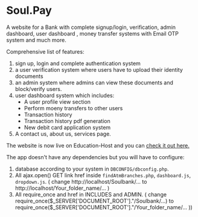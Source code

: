 # Soul.Pay
A website for a Bank with complete signup/login, verification, admin dashboard, user dashboard , money transfer systems with Email OTP system and much more.

Comprehensive list of features:
    <ol>
    <li>sign up, login and complete authentication system</li>
    <li>a user verification system where users have to upload their identity documents</li>
    <li>an admin system where admins can view these documents and block/verify users.</li>
    <li>user dashboard system which includes:
        <ul type="disc">
        <li>A user profile view section</li>
        <li>Perform moeny transfers to other users</li>
        <li>Transaction history</li>
        <li>Transaction history pdf generation</li>
        <li>New debit card application system</li>
        </ul>
    </li>
    <li>A contact us, about us, services page.</li>
    </ol>

The website is now live on Education-Host and you can [check it out here.](http://soul.pay.educationhost.cloud/)

The app doesn't have any dependencies but you will have to configure:
    <ol>
    <li>database according to your system in `DBCONFIG/dbconfig.php`.</li>
    <li>All ajax.open() GET link href inside `findAtmBranches.php`, `dashboard.js`, `dropdown.js`. ( change http:<span></span>//localhost/Soulbank/... to http:<span></span>//localhost/Your_folder_name/... ) </li>
    <li>All require_once and href in INCLUDES and ADMIN. ( change require_once($_SERVER['DOCUMENT_ROOT']."/Soulbank/...) to require_once($_SERVER['DOCUMENT_ROOT']."/Your_folder_name/... ))</li>
    </ol>
